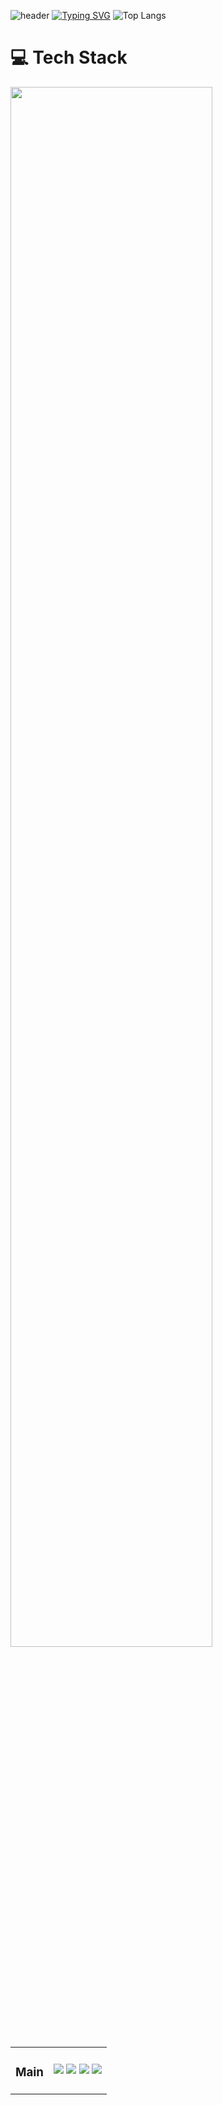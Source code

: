 ![header](https://capsule-render.vercel.app/api?text=Welcome%20To%20My%20Github!&animation=fadeIn&type=Waving&height=180&color=gradient)
[![Typing SVG](https://readme-typing-svg.demolab.com?font=Fira+Code&pause=1&multiline=true&repeat=false&width=750&height=70&lines=👋Hello!+Welcome!;I'm+Enjoying+Developer%2C+Sunggyu+Lee!+%F0%9F%99%82)](https://www.linkedin.com/in/learner-sung/)
![Top Langs](https://github-readme-stats.vercel.app/api/top-langs/?username=PocachipMind&layout=compact)

<h1>💻 Tech Stack</h1>
<img src="https://github.com/user-attachments/assets/e936f635-2337-47ce-b364-d3426e1bf995" style="width:80%;">

<br>

 <table>
          <td align="center">
            <h3>  Main  </h3>
          </td>
          <td>
            <img src="https://img.shields.io/badge/python-3670A0?style=for-the-badge&logo=python&logoColor=ffdd54">
            <img src="https://img.shields.io/badge/PyTorch-%23EE4C2C.svg?style=for-the-badge&logo=PyTorch&logoColor=white">
            <img src="https://img.shields.io/badge/c++-%2300599C.svg?style=for-the-badge&logo=c%2B%2B&logoColor=white">
            <img src="https://img.shields.io/badge/c-%2300599C.svg?style=for-the-badge&logo=c&logoColor=white">
          </td>   
  </table>










<!--
**PocachipMind/PocachipMind** is a ✨ _special_ ✨ repository because its `README.md` (this file) appears on your GitHub profile.

Here are some ideas to get you started:

- 🔭 I’m currently working on ...
- 🌱 I’m currently learning ...
- 👯 I’m looking to collaborate on ...
- 🤔 I’m looking for help with ...
- 💬 Ask me about ...
- 📫 How to reach me: ...
- 😄 Pronouns: ...
- ⚡ Fun fact: ...
-->
